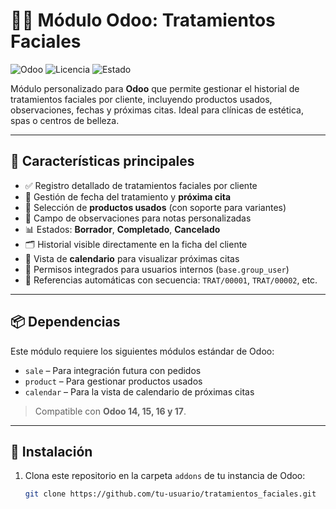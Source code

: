 # 💆‍♀️ Módulo Odoo: Tratamientos Faciales

![Odoo](https://img.shields.io/badge/Odoo-16%2B-00A09D?logo=odoo&logoColor=white)
![Licencia](https://img.shields.io/badge/Licencia-MIT-blue)
![Estado](https://img.shields.io/badge/Estado-Listo%20para%20producción-brightgreen)

Módulo personalizado para **Odoo** que permite gestionar el historial de tratamientos faciales por cliente, incluyendo productos usados, observaciones, fechas y próximas citas. Ideal para clínicas de estética, spas o centros de belleza.

---

## 🌟 Características principales

- ✅ Registro detallado de tratamientos faciales por cliente  
- 📅 Gestión de fecha del tratamiento y **próxima cita**  
- 🧴 Selección de **productos usados** (con soporte para variantes)  
- 📝 Campo de observaciones para notas personalizadas  
- 📊 Estados: **Borrador**, **Completado**, **Cancelado**  
- 🗂️ Historial visible directamente en la ficha del cliente  
- 📅 Vista de **calendario** para visualizar próximas citas  
- 🔐 Permisos integrados para usuarios internos (`base.group_user`)  
- 🔢 Referencias automáticas con secuencia: `TRAT/00001`, `TRAT/00002`, etc.

---

## 📦 Dependencias

Este módulo requiere los siguientes módulos estándar de Odoo:

- `sale` – Para integración futura con pedidos  
- `product` – Para gestionar productos usados  
- `calendar` – Para la vista de calendario de próximas citas  

> Compatible con **Odoo 14, 15, 16 y 17**.

---

## 🚀 Instalación

1. Clona este repositorio en la carpeta `addons` de tu instancia de Odoo:
   ```bash
   git clone https://github.com/tu-usuario/tratamientos_faciales.git
